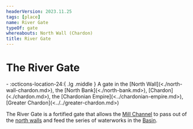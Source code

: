 ```yaml
---
headerVersion: 2023.11.25
tags: [place]
name: River Gate
typeOf: gate
whereabouts: North Wall (Chardon)
title: River Gate
---
```

# The River Gate
<div class="grid cards ext-narrow-margin ext-one-column" markdown>
-    :octicons-location-24:{ .lg .middle } A gate in the [North Wall](<./north-wall-chardon.md>), the [North Bank](<./north-bank.md>), [Chardon](<./chardon.md>), the [Chardonian Empire](<../chardonian-empire.md>), [Greater Chardon](<../../greater-chardon.md>)  
</div>


The River Gate is a fortified gate that allows the [Mill Channel](<./mill-channel.md>) to pass out of the [north walls](<./north-wall-chardon.md>) and feed the series of waterworks in the [Basin](<./ragwater-basin.md>).